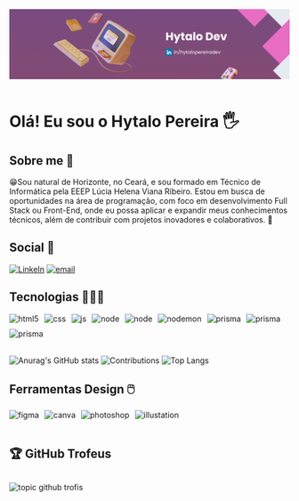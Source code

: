 <div style="display: flex;">
  <img aling="center" alt="banner" src="./img/banner.png">
</div><br>

# Olá! Eu sou o Hytalo Pereira 🖐️

## Sobre me 📖
😁Sou natural de Horizonte, no Ceará, e sou formado em Técnico de Informática pela EEEP Lúcia Helena Viana Ribeiro. Estou em busca de oportunidades na área de programação, com foco em desenvolvimento Full Stack ou Front-End, onde eu possa aplicar e expandir meus conhecimentos técnicos, além de contribuir com projetos inovadores e colaborativos. 🚀

## Social 📱

[![LinkeIn](https://img.shields.io/badge/LinkedIn-0077B5?style=for-the-badge&logo=linkedin&logoColor=white)](https://www.linkedin.com/in/hytalopereiradev/)
[![email](https://img.shields.io/badge/Gmail-D14836?style=for-the-badge&logo=gmail&logoColor=white)](mailto:hytalodev@gmail.com)

## Tecnologias 👨🏼‍💻

<div style="display: flex; gap: 10px; flex-wrap: wrap;">
  <img align="center" alt="html5" src="https://img.shields.io/badge/HTML5-E34F26?style=for-the-badge&logo=html5&logoColor=white" />
  <img align="center" alt="css" src="https://img.shields.io/badge/CSS3-1572B6?style=for-the-badge&logo=css3&logoColor=white" />
  <img align="center" alt="js" src="https://img.shields.io/badge/JavaScript-F7DF1E?style=for-the-badge&logo=javascript&logoColor=black" />
  <img align="center" alt="node" src="https://img.shields.io/badge/Node.js-43853D?style=for-the-badge&logo=node.js&logoColor=white">
  <img align="center" alt="node" src="https://img.shields.io/badge/MySQL-00000F?style=for-the-badge&logo=mysql&logoColor=white">
  <img align="center" alt="nodemon" src="https://img.shields.io/badge/NODEMON-%23323330.svg?style=for-the-badge&logo=nodemon&logoColor=%BBDEAD">
  <img align="center" alt="prisma" src="https://img.shields.io/badge/Prisma-3982CE?style=for-the-badge&logo=Prisma&logoColor=white">
  <img align="center" alt="prisma" src="https://img.shields.io/badge/github-%23121011.svg?style=for-the-badge&logo=github&logoColor=white">
  <img align="center" alt="prisma" src="https://img.shields.io/badge/git-%23F05033.svg?style=for-the-badge&logo=git&logoColor=white">
</div><br/>

![Anurag's GitHub stats](https://github-readme-stats.vercel.app/api?username=hytalodev&theme=dracula&hide_border=false&include_all_commits=false&count_private=false)
![Contributions](https://nirzak-streak-stats.vercel.app/?user=hytalodev&theme=dracula&hide_border=false)
![Top Langs](https://github-readme-stats.vercel.app/api/top-langs/?username=hytalodev&theme=dracula&hide_border=false&include_all_commits=false&count_private=false&layout=compact)

## Ferramentas Design 🖱️

<div style="display: flex; gap: 10px; flex-wrap: wrap;">
  <img align="center" alt="figma" src="https://img.shields.io/badge/Figma-F24E1E?style=for-the-badge&logo=figma&logoColor=white">
  <img align="center" alt="canva" src="https://img.shields.io/badge/Canva-%2300C4CC.svg?&style=for-the-badge&logo=Canva&logoColor=white">
  <img align="center" alt="photoshop" src="https://img.shields.io/badge/Adobe%20Photoshop-31A8FF?style=for-the-badge&logo=Adobe%20Photoshop&logoColor=black">
  <img align="center" alt="illustation" src="https://img.shields.io/badge/Adobe%20Illustrator-FF9A00?style=for-the-badge&logo=adobe%20illustrator&logoColor=white">
</div><br>

## 🏆 GitHub Trofeus

<div style="display: flex; gap: 10px; flex-wrap: wrap;">

![topic github trofis](https://github-profile-trophy.vercel.app/?username=hytalodev&theme=dracula&no-frame=true&no-bg=false&margin-w=4)

</div>